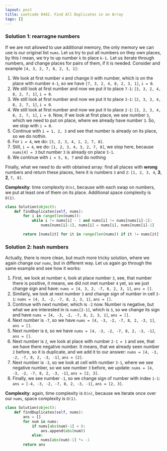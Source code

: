 ```yaml
---
layout: post
title: Leetcode 0442. Find All Duplicates in an Array
tags: []
---
```


### Solution 1: rearragne numbers

If we are not allowed to use additional memory, the only memory we can use is our original list `nums`. Let us try to put all numbers on they own places, by this I mean, we try to up number `k` to place `k-1.` 
Let us iterate through numbers, and change places for pairs of them, if it is needed. Consider and example `[4, 3, 2, 7, 8, 2, 3, 1]`:

1. We look at first number `4` and change it with number, which is on the place with number `4-1`, so we have `[7, 3, 2, 4, 8, 2, 3, 1]`, `i = 0`.
2. We still look at first number and now we put it to place `7-1`: `[3, 3, 2, 4, 8, 2, 7, 1]`, `i = 0`.
3. We still look at first number and now we put it to place `3-1`: `[2, 3, 3, 4, 8, 2, 7, 1]`, `i = 0`.
4. We still look at first number and now we put it to place `2-1`: `[3, 2, 3, 4, 8, 2, 7, 1]`, `i = 0`.
Now, if we look at first place, we see number `3`, which we need to put on place, where we already have number `3`. So, we stop with `i = 0`.
5. Continue with `i = 1, 2, 3` and see that number is already on its place, so we do nothin.
6. For `i = 4`, we do: `[3, 2, 3, 4, 1, 2, 7, 8]`.
7. Still, `i = 4`, we do: `[1, 2, 3, 4, 3, 2, 7, 8]`, we stop here, because `nums[4] = 3` but number `3` is already on place `3-1`.
8. We continue with `i = 5, 6, 7` and do nothing

Finally, what we need to do with obtained array: find all places with **wrong** numbers and return these places, here it is numbers `3` and `2`: `[1, 2, 3, 4`, **3**, **2**, `7, 8]`.

**Complexity**: time complexity `O(n)`, because with each swap on numbers, we put at least one of them on its place. Additional space complexity is `O(1)`.

```python
class Solution(object):
    def findDuplicates(self, nums):
        for i in range(len(nums)):
            while i != nums[i] - 1 and nums[i] != nums[nums[i]-1]:
				nums[nums[i]-1], nums[i] = nums[i], nums[nums[i]-1]

        return [nums[it] for it in range(len(nums)) if it != nums[it] - 1]
```

### Solution 2: hash numbers

Actually, there is more clean, but much more tricky solution, where we again change our `nums`, but in different way. Let us again go through the same example and see how it works:

1. First, we look at number `4`, look at place number `3`, see, that number there is positive, it means, we did not met number `4` yet, so we just change sign and have: `nums = [4, 3, 2, -7, 8, 2, 3, 1]`, `ans = []`.
2. Similarly, we look at next number `3` and change sign of number in cell `3-1`: 
`nums = [4, 3, -2, -7, 8, 2, 3, 1]`, `ans = []`.
3. Continue with next number, which is `-2` now. Number is negative, but what we are interested in is `nums[2-1]`, which is `3`, so we change its sign and have `nums = [4, -3, -2, -7, 8, 2, 3, 1]`, `ans = []`.
4. Next number is `-7`, so we have `nums = [4, -3, -2, -7, 8, 2, -3, 1]`, `ans = []`.
5. Next number is `8`, so we have `nums = [4, -3, -2, -7, 8, 2, -3, -1]`, `ans = []`.
6. Next number is `2`, we look at place with number `2-1 = 1` and see, that we have there negative number. It means, that we already seen number `2` before, so it is duplicate, and we add it to our answer: `nums = [4, -3, -2, -7, 8, 2, -3, -1]`, `ans = [2]`.
7. Next number is `-3`, so we look at cell with number `3-1`, where we see negative number, so we see number `3` before, we update: `nums = [4, -3, -2, -7, 8, 2, -3, -1]`, `ans = [2, 3]`.
8. Finally, we see number `-1`, so we change sign of number with index `1-1`: `ans = [-4, -3, -2, -7, 8, 2, -3, -1]`, `ans = [2, 3]`.

**Complexity**: again, time complexity is `O(n)`, because we iterate once over our `nums`, space complexity is `O(1)`.

```python
class Solution(object):
    def findDuplicates(self, nums):
        ans = []
        for num in nums:
            if nums[abs(num)-1] < 0:
                ans.append(abs(num))
            else:
                nums[abs(num)-1] *= -1
        return ans
```
